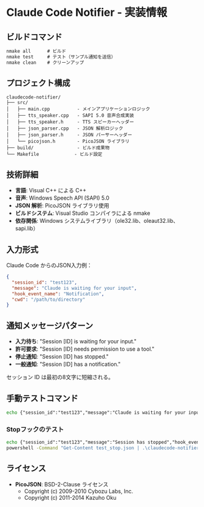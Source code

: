 # Claude Code Notifier - 実装情報

## ビルドコマンド

```cmd
nmake all      # ビルド
nmake test     # テスト（サンプル通知を送信）
nmake clean    # クリーンアップ
```

## プロジェクト構成

```
claudecode-notifier/
├── src/
│   ├── main.cpp          - メインアプリケーションロジック
│   ├── tts_speaker.cpp   - SAPI 5.0 音声合成実装
│   ├── tts_speaker.h     - TTS スピーカーヘッダー
│   ├── json_parser.cpp   - JSON 解析ロジック
│   ├── json_parser.h     - JSON パーサーヘッダー
│   └── picojson.h        - PicoJSON ライブラリ
├── build/                - ビルド成果物
└── Makefile             - ビルド設定
```

## 技術詳細

- **言語**: Visual C++ による C++
- **音声**: Windows Speech API (SAPI) 5.0
- **JSON 解析**: PicoJSON ライブラリ使用
- **ビルドシステム**: Visual Studio コンパイラによる nmake
- **依存関係**: Windows システムライブラリ（ole32.lib、oleaut32.lib、sapi.lib）

## 入力形式

Claude Code からのJSON入力例：
```json
{
  "session_id": "test123",
  "message": "Claude is waiting for your input",
  "hook_event_name": "Notification",
  "cwd": "/path/to/directory"
}
```

## 通知メッセージパターン

- **入力待ち**: "Session [ID] is waiting for your input."
- **許可要求**: "Session [ID] needs permission to use a tool."
- **停止通知**: "Session [ID] has stopped."
- **一般通知**: "Session [ID] has a notification."

セッション ID は最初の8文字に短縮される。

## 手動テストコマンド

```cmd
echo {"session_id":"test123","message":"Claude is waiting for your input","hook_event_name":"Notification","cwd":"C:\\test"} | claudecode-notifier.exe
```

### Stopフックのテスト

```cmd
echo {"session_id":"test123","message":"Session has stopped","hook_event_name":"Stop","cwd":"C:\\test"} > test_stop.json
powershell -Command "Get-Content test_stop.json | .\claudecode-notifier.exe"
```

## ライセンス

- **PicoJSON**: BSD-2-Clause ライセンス
  - Copyright (c) 2009-2010 Cybozu Labs, Inc.
  - Copyright (c) 2011-2014 Kazuho Oku
